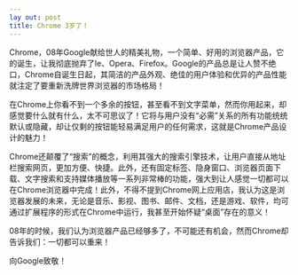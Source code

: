 ```yaml
---
lay out: post
title: Chrome 3岁了！
---
```


Chrome，08年Google献给世人的精美礼物，一个简单、好用的浏览器产品，它的诞生，让我彻底抛弃了Ie、Opera、Firefox。Google的产品总是让人赞不绝口，Chrome自诞生日起，其简洁的产品外观、绝佳的用户体验和优异的产品性能就注定了要重新洗牌世界浏览器的市场格局！

在Chrome上你看不到一个多余的按钮，甚至看不到文字菜单，然而你用起来，却感觉要什么就有什么，太不可思议了！它将与用户没有“必需”关系的所有功能统统默认或隐藏，却让仅剩的按钮能轻易满足用户的任何需求，这就是Chrome产品设计的魅力！

Chrome还颠覆了“搜索”的概念，利用其强大的搜索引擎技术，让用户直接从地址栏搜索网页，更加方便、快捷。此外，还有固定标签、隐身窗口、浏览器页面下载、文字搜索和支持媒体播放等一系列非常棒的功能，强大到让人感觉一切都可以在Chrome浏览器中完成！此外，不得不提到Chrome网上应用店，我认为这是浏览器发展的未来，无论是音乐、影视、图书、邮件、文档，还是游戏、软件，均可通过扩展程序的形式在Chrome中运行，我甚至开始怀疑“桌面”存在的意义！

08年的时候，我们认为浏览器产品已经够多了，不可能还有机会，然而Chrome却告诉我们：一切都可以重来！

向Google致敬！
